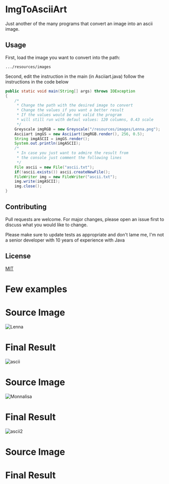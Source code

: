 # ImgToAsciiArt

Just another of the many programs that convert an image into an ascii image.

## Usage

First, load the image you want to convert into the path: 
```
.../resources/images
```
Second, edit the instruction in the main (in Asciiart.java) follow the instructions in the code below

```java
public static void main(String[] args) throws IOException 
{
    /*
     * Change the path with the desired image to convert
     * Change the values if you want a better result
     * If the values would be not valid the program
     * will still run with defaul values: 120 columns, 0.43 scale
     */
    Greyscale imgRGB = new Greyscale("/resources/images/Lenna.png");
    Asciiart imgGS = new Asciiart(imgRGB.render(), 256, 0.5);
    String imgASCII = imgGS.render();
    System.out.println(imgASCII);
    /*
     * In case you just want to admire the result from
     * the console just comment the following lines
     */
    File ascii = new File("ascii.txt");
    if(!ascii.exists()) ascii.createNewFile();
    FileWriter img = new FileWriter("ascii.txt");
    img.write(imgASCII);
    img.close();
}
```

## Contributing
Pull requests are welcome. For major changes, please open an issue first to discuss what you would like to change.

Please make sure to update tests as appropriate and don't lame me, I'm not a senior developer with 10 years of experience with Java 

## License
[MIT](https://choosealicense.com/licenses/mit/)

# Few examples

# Source Image
![Lenna](https://user-images.githubusercontent.com/31989626/118847504-1630c200-b8ce-11eb-955a-4260bc221f80.png)

# Final Result
![ascii](https://user-images.githubusercontent.com/31989626/118869430-afb79e00-b8e5-11eb-93da-7fc7ae30bc31.PNG)

# Source Image
![Monnalisa](https://user-images.githubusercontent.com/31989626/118868626-b1cd2d00-b8e4-11eb-90ed-0aac29d70b42.jpg)

# Final Result
![ascii2](https://user-images.githubusercontent.com/31989626/118868643-b72a7780-b8e4-11eb-832b-b7d427c26f70.PNG)

# Source Image

# Final Result

